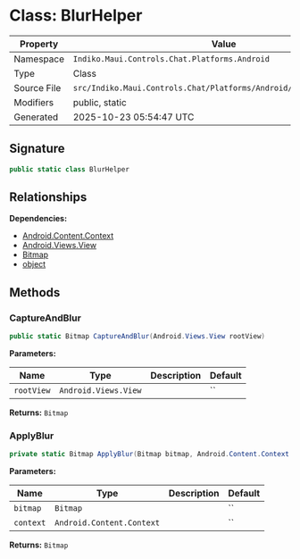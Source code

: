 # Class: BlurHelper

| Property | Value |
|----------|-------|
| Namespace | `Indiko.Maui.Controls.Chat.Platforms.Android` |
| Type | Class |
| Source File | `src/Indiko.Maui.Controls.Chat/Platforms/Android/BlurOverlayView.cs` |
| Modifiers | public, static |
| Generated | 2025-10-23 05:54:47 UTC |

## Signature

```csharp
public static class BlurHelper
```

## Relationships

**Dependencies:**
- [Android.Content.Context](Android.Content.Context.md)
- [Android.Views.View](Android.Views.View.md)
- [Bitmap](Bitmap.md)
- [object](object.md)

## Methods

### CaptureAndBlur

```csharp
public static Bitmap CaptureAndBlur(Android.Views.View rootView)
```

**Parameters:**

| Name | Type | Description | Default |
|------|------|-------------|---------|
| `rootView` | `Android.Views.View` |  | `` |

**Returns:** `Bitmap`

### ApplyBlur

```csharp
private static Bitmap ApplyBlur(Bitmap bitmap, Android.Content.Context context)
```

**Parameters:**

| Name | Type | Description | Default |
|------|------|-------------|---------|
| `bitmap` | `Bitmap` |  | `` |
| `context` | `Android.Content.Context` |  | `` |

**Returns:** `Bitmap`

